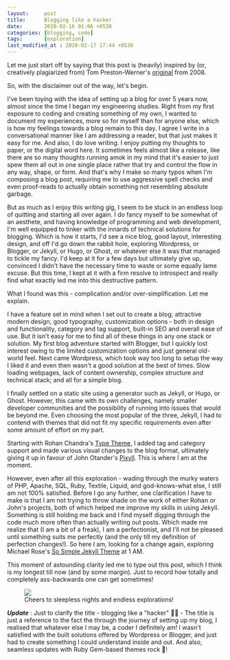 ```yaml
---
layout: 	post
title: 		Blogging like a hacker
date: 		2020-02-16 01:06 +0530
categories:	[blogging, code]
tags:		[exploration]
last_modified_at : 2020-02-17 17:44 +0530
---
```


Let me just start off by saying that this post is (heavily) inspired by (or, creatively plagiarized from) Tom Preston-Werner's [original](https://tom.preston-werner.com/2008/11/17/blogging-like-a-hacker.html) from 2008.

So, with the disclaimer out of the way, let's begin.

I've been toying with the idea of setting up a blog for over 5 years now, almost since the time I began my engineering studies. Right from my first exposure to coding and creating something of my own, I wanted to document my experiences, more so for myself than for anyone else, which is how my feelings towards a blog remain to this day. I agree I write in a conversational manner like I am addressing a reader, but that just makes it easy for me. And also, I do love writing. I enjoy putting my thoughts to paper, or the digital word here. It sometimes feels almost like a release, like there are so many thoughts running amok in my mind that it's easier to just spew them all out in one single place rather that try and control the flow in any way, shape, or form. And that's why I make so many typos when I'm composing a blog post, requiring me to use aggressive spell checks and even proof-reads to actually obtain something not resembling absolute garbage.

But as much as I enjoy this writing gig, I seem to be stuck in an endless loop of quitting and starting all over again. I do fancy myself to be somewhat of an aesthete, and having knowledge of programming and web development, I'm well equipped to tinker with the innards of technical solutions for blogging. Which is how it starts, I'd see a nice blog, good layout, interesting design, and off I'd go down the rabbit hole, exploring Wordpress, or Blogger, or Jekyll, or Hugo, or Ghost, or whatever else it was that managed to tickle my fancy. I'd keep at it for a few days but ultimately give up, convinced I didn't have the necessary time to waste or some equally lame excuse. But this time, I kept at it with a firm resolve to introspect and really find what exactly led me into this destructive pattern.

What I found was this - complication and/or over-simplification. Let me explain.

I have a feature set in mind when I set out to create a blog; attractive modern design, good typography, customization options - both in design and functionality, category and tag support, built-in SEO and overall ease of use. But it isn't easy for me to find all of these things in any one stack or solution. My first blog adventure started with Blogger, but I quickly lost interest owing to the limited customization options and just general old-world feel. Next came Wordpress, which took way too long to setup the way I liked it and even then wasn't a good solution at the best of times. Slow loading webpages, lack of content ownership, complex structure and technical stack; and all for a simple blog.

I finally settled on a static site using a generator such as Jekyll, or Hugo, or Ghost. However, this came with its own challenges, namely smaller developer communities and the possibility of running into issues that would be beyond me. Even choosing the most popular of the three, Jekyll, I had to contend with themes that did not fit my specific requirements even after some amount of effort on my part.

Starting with Rohan Chandra's [Type Theme](https://github.com/rohanchandra/type-theme), I added tag and category support and made various visual changes to the blog format, ultimately giving it up in favour of John Otander's [Pixyll](https://github.com/johno/pixyll). This is where I am at the moment.

However, even after all this exploration - wading through the murky waters of PHP, Apache, SQL, Ruby, Textile, Liquid, and god-knows-what else, I still am not 100% satisfied. Before I go any further, one clarification I have to make is that I am not trying to throw shade on the work of either Rohan or John's projects, both of which helped me improve my skills in using Jekyll. Something is still holding me back and I find myself digging through the code much more often than actually writing out posts. Which made me realize that (I am a bit of a freak), I am a perfectionist, and I'll not be pleased until something suits me perfectly (and the only till my definition of perfection changes!). So here I am, looking for a change again, exploring Michael Rose's [So Simple Jekyll Theme](https://mmistakes.github.io/so-simple-theme/) at 1 AM.

This moment of astounding clarity led me to type out this post, which I think is my longest till now (and by some margin). Just to record how totally and completely ass-backwards one can get sometimes!

<figure class="align-center">
  <img src="{{ '/assets/img/here-we-go.jpg' | relative_url }}">
  <figcaption>Cheers to sleepless nights and endless explorations!</figcaption>
</figure>

***Update*** : Just to clarify the title - blogging like a "hacker" :man_technologist: - The title is just a reference to the fact the through the journey of setting up my blog, I realised that whatever else I may be, a coder I definitely am! I wasn't satisfied with the built solutions offered by Wordpress or Blogger, and just had to create something I could understand inside and out. And also, seamless updates with Ruby Gem-based themes rock :metal:!
